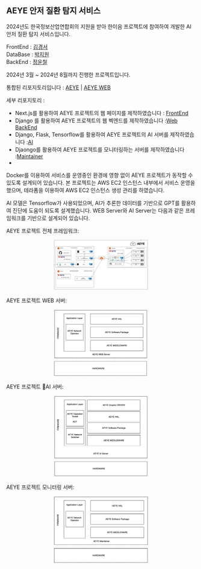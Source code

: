 ## AEYE 안저 질환 탐지 서비스

2024년도 한국정보산업연합회의 지원을 받아 한이음 프로젝트에 참여하여 개발한 AI 안저 질환 탐지 서비스입니다.

FrontEnd : [김경서](https://github.com/Gyeongse0) \
DataBase : [박지원](https://github.com/jiw3026) \
BackEnd : [정윤철](https://github.com/Yoonchulchung)

2024년 3월 ~ 2024년 8월까지 진행한 프로젝트입니다. 

통합된 리포지토리입니다 : [AEYE](https://github.com/2024-Hanium-A-EYE/AEYE) | [AEYE WEB](https://github.com/2024-Hanium-A-EYE/AEYE-WEB)     

세부 리포지토리 :     
- Next.js를 활용하여 AEYE 프로젝트의 웹 페이지를 제작하였습니다                  : [FrontEnd](https://github.com/2024-Hanium-A-EYE/AEYE-FE)
- Django 를 활용하여 AEYE 프로젝트의 웹 벡엔드를 제작하였습니다                  :[Web BackEnd](https://github.com/2024-Hanium-A-EYE/AEYE_Router)
- Django, Flask, Tensorflow를 활용하여 AEYE 프로젝트의 AI 서버를 제작하였습니다 :[AI](https://github.com/2024-Hanium-A-EYE/AEYE_AI)
- Djaongo를 활용하여 AEYE 프로젝트를 모니터링하는 서버를 제작하였습니다            :[Maintainer](https://github.com/2024-Hanium-A-EYE/AEYE_Maintainer)
- 

Docker를 이용하여 서비스를 운영중인 환경에 영향 없이 AEYE 프로젝트가 동작할 수 있도록 설계되어 있습니다. 본 프로젝트는 AWS EC2 인스턴스 내부에서 서비스 운영을 했으며, 테라폼을 이용하여 AWS EC2 인스턴스 생성 관리를 하였습니다.     


AI 모델은 Tensorflow가 사용되었으며, AI가 추론한 데이터를 기반으로 GPT를 활용하여 진단에 도움이 되도록 설계했습니다. WEB Server와 AI Server는 다음과 같은 프레임워크를 기반으로 설계되어 있습니다.    

AEYE 프로젝트 전체 프레임워크:     
<p align="center">
  <img src="image/architecture_AEYE.png" alt="Centered Image" style="width:50%;"/>
</p>

AEYE 프로젝트 WEB 서버:     
<p align="center">
  <img src="image/architecture_WEB.png" alt="Centered Image" style="width:50%;"/>
</p>


AEYE 프로젝트 AI 서버:     
<p align="center">
  <img src="image/architecture_AI.png" alt="Centered Image" style="width:50%;"/>
</p>


AEYE 프로젝트 모니터링 서버:     
<p align="center">
  <img src="image/architecture_Maintainer.png" alt="Centered Image" style="width:50%;"/>
</p>



<!--

**Here are some ideas to get you started:**

🙋‍♀️ A short introduction - what is your organization all about?
🌈 Contribution guidelines - how can the community get involved?
👩‍💻 Useful resources - where can the community find your docs? Is there anything else the community should know?
🍿 Fun facts - what does your team eat for breakfast?
🧙 Remember, you can do mighty things with the power of [Markdown](https://docs.github.com/github/writing-on-github/getting-started-with-writing-and-formatting-on-github/basic-writing-and-formatting-syntax)
-->
